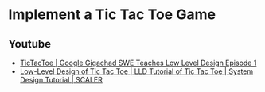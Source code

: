 # Implement a Tic Tac Toe Game

## Youtube 

- [TicTacToe | Google Gigachad SWE Teaches Low Level Design Episode 1](https://www.youtube.com/watch?v=Mw0fHf7d-38)
- [Low-Level Design of Tic Tac Toe | LLD Tutorial of Tic Tac Toe | System Design Tutorial | SCALER](https://www.youtube.com/watch?v=ULnY8VW7YCs)